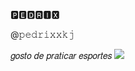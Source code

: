 🅿🅴🅳🆁🅸🆇

@𝚙𝚎𝚍𝚛𝚒𝚡𝚡𝚔𝚓

𝑔𝑜𝑠𝑡𝑜 𝑑𝑒 𝑝𝑟𝑎𝑡𝑖𝑐𝑎𝑟 𝑒𝑠𝑝𝑜𝑟𝑡𝑒𝑠
![](https://media.tenor.com/C2kbeNmYTuoAAAAj/homer.gif)
